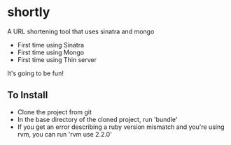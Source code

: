 # shortly

A URL shortening tool that uses sinatra and mongo

* First time using Sinatra
* First time using Mongo
* First time using Thin server

It's going to be fun!

## To Install

* Clone the project from git
* In the base directory of the cloned project, run 'bundle'
* If you get an error describing a ruby version mismatch and you're using rvm, you can run 'rvm use 2.2.0'
